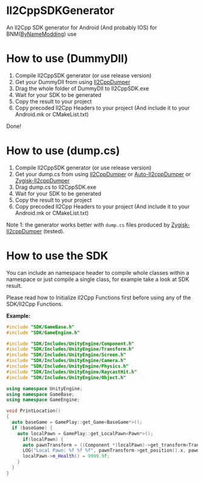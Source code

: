 # Il2CppSDKGenerator
An Il2Cpp SDK generator for Android (And probably IOS) for BNM([ByNameModding](https://github.com/ByNameModding/BNM-Android)) use

# How to use (DummyDll)
1. Compile Il2CppSDK generator (or use release version)
2. Get your DummyDll from using [Il2CppDumper](https://github.com/Perfare/Il2CppDumper/)
3. Drag the whole folder of DummyDll to Il2CppSDK.exe
4. Wait for your SDK to be generated
5. Copy the result to your project
6. Copy precoded Il2Cpp Headers to your project (And include it to your Android.mk or CMakeList.txt)

Done!

# How to use (dump.cs)
1. Compile Il2CppSDK generator (or use release version)
2. Get your dump.cs from using [Il2CppDumper](https://github.com/Perfare/Il2CppDumper/) or [Auto-Il2cppDumper](https://github.com/AndnixSH/Auto-Il2cppDumper) or [Zygisk-Il2cppDumper](https://github.com/Perfare/Zygisk-Il2CppDumper)
3. Drag dump.cs to Il2CppSDK.exe
4. Wait for your SDK to be generated
5. Copy the result to your project
6. Copy precoded Il2Cpp Headers to your project (And include it to your Android.mk or CMakeList.txt)

 Note 1: the generator works better with `dump.cs` files produced by [Zygisk-Il2cppDumper](https://github.com/Perfare/Zygisk-Il2CppDumper) (tested).
 
# How to use the SDK
You can include an namespace header to compile whole classes within a namespace or just compile a single class, for example take a look at SDK result.

Please read how to Initialize Il2Cpp Functions first before using any of the SDK/Il2Cpp Functions.

**Example:**
```c++
#include "SDK/GameBase.h"
#include "SDK/GameEngine.h"

#include "SDK/Includes/UnityEngine/Component.h"
#include "SDK/Includes/UnityEngine/Transform.h"
#include "SDK/Includes/UnityEngine/Screen.h"
#include "SDK/Includes/UnityEngine/Camera.h"
#include "SDK/Includes/UnityEngine/Physics.h"
#include "SDK/Includes/UnityEngine/RaycastHit.h"
#include "SDK/Includes/UnityEngine/Object.h"

using namespace UnityEngine;
using namespace GameBase;
using namespace GameEngine;

void PrintLocation()
{
  auto baseGame = GamePlay::get_Game<BaseGame*>();
  if (baseGame) {
    auto localPawn = GamePlay::get_LocalPawn<Pawn*>();
      if(localPawn) {
      auto pawnTransform = ((Component *)localPawn)->get_transform<Transform *>();
      LOG("Local Pawn: %f %f %f", pawnTransform->get_position().x, pawnTransform->get_position().y, pawnTransform->get_position().z);
      localPawn->m_Health() = 9999.9f;
    }
  }
}
